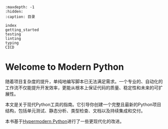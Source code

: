 ```{toctree}
:maxdepth: -1
:hidden:
:caption: 目录

index
getting_started
testing
linting
typing
CICD
```

# Welcome to Modern Python

随着项目复杂度的提升，单纯地编写脚本已无法满足需求。一个专业的、自动化的工作流不仅能提升开发效率，更能从根本上保证代码的质量、稳定性和未来的可扩展性。

本文是关于现代Python工具的指南。它引导你创建一个完整且最新的Python项目结构，包括单元测试、静态分析、类型检查、文档以及持续集成和交付。

本书基于[Hypermodern Python](https://cjolowicz.github.io/posts/hypermodern-python-01-setup/)进行了一些更现代化的改进。
